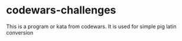 # codewars-challenges
This is a program or kata from codewars.
It is used for simple pig latin conversion

